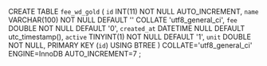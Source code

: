 CREATE TABLE `fee_wd_gold` (
	`id` INT(11) NOT NULL AUTO_INCREMENT,
	`name` VARCHAR(100) NOT NULL DEFAULT '' COLLATE 'utf8_general_ci',
	`fee` DOUBLE NOT NULL DEFAULT '0',
	`created_at` DATETIME NULL DEFAULT utc_timestamp(),
	`active` TINYINT(1) NOT NULL DEFAULT '1',
	`unit` DOUBLE NOT NULL,
	PRIMARY KEY (`id`) USING BTREE
)
COLLATE='utf8_general_ci'
ENGINE=InnoDB
AUTO_INCREMENT=7
;
